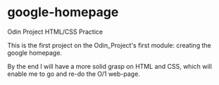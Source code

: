 # google-homepage
Odin Project HTML/CSS Practice


This is the first project on the Odin_Project's first module:
creating the google homepage.

By the end I will have a more solid grasp on HTML and CSS, which will
enable me to go and re-do the O/1 web-page.
